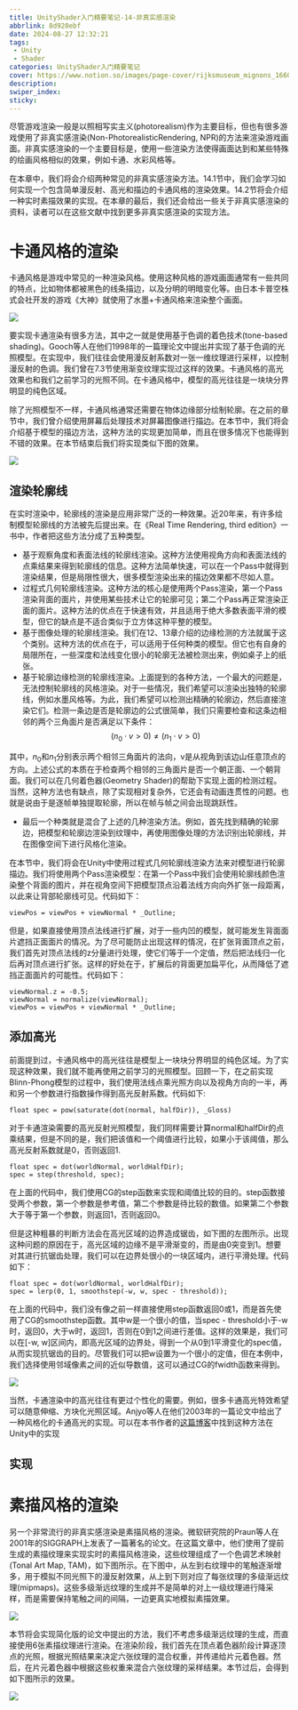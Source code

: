 ```yaml
---
title: UnityShader入门精要笔记-14-非真实感渲染
abbrlink: 8d920ebf
date: 2024-08-27 12:32:21
tags:
 - Unity
 - Shader
categories: UnityShader入门精要笔记
cover: https://www.notion.so/images/page-cover/rijksmuseum_mignons_1660.jpg
description:
swiper_index:
sticky:
---
```


尽管游戏渲染一般是以照相写实主义(photorealism)作为主要目标，但也有很多游戏使用了非真实感渲染(Non-PhotorealisticRendering, NPR)的方法来渲染游戏画面。非真实感渲染的一个主要目标是，使用一些渲染方法使得画面达到和某些特殊的绘画风格相似的效果，例如卡通、水彩风格等。

在本章中，我们将会介绍两种常见的非真实感渲染方法。14.1节中，我们会学习如何实现一个包含简单漫反射、高光和描边的卡通风格的渲染效果。14.2节将会介绍一种实时素描效果的实现。在本章的最后，我们还会给出一些关于非真实感渲染的资料，读者可以在这些文献中找到更多非真实感渲染的实现方法。

# 卡通风格的渲染

卡通风格是游戏中常见的一种渲染风格。使用这种风格的游戏画面通常有一些共同的特点，比如物体都被黑色的线条描边，以及分明的明暗变化等。由日本卡普空株式会社开发的游戏《大神》就使用了水墨+卡通风格来渲染整个画面。

![](UnityShader入门精要笔记-14-非真实感渲染/image.png)

要实现卡通渲染有很多方法，其中之一就是使用基于色调的着色技术(tone-based shading)。Gooch等人在他们1998年的一篇理论文中提出并实现了基于色调的光照模型。在实现中，我们往往会使用漫反射系数对一张一维纹理进行采样，以控制漫反射的色调。我们曾在7.3节使用渐变纹理实现过这样的效果。卡通风格的高光效果也和我们之前学习的光照不同。在卡通风格中，模型的高光往往是一块块分界明显的纯色区域。

除了光照模型不一样，卡通风格通常还需要在物体边缘部分绘制轮廓。在之前的章节中，我们曾介绍使用屏幕后处理技术对屏幕图像进行描边。在本节中，我们将会介绍基于模型的描边方法，这种方法的实现更加简单，而且在很多情况下也能得到不错的效果。在本节结束后我们将实现类似下图的效果。

![](UnityShader入门精要笔记-14-非真实感渲染/image-1.png)

## 渲染轮廓线

在实时渲染中，轮廓线的渲染是应用非常广泛的一种效果。近20年来，有许多绘制模型轮廓线的方法被先后提出来。在《Real Time Rendering, third edition》一书中，作者把这些方法分成了五种类型。

- 基于观察角度和表面法线的轮廓线渲染。这种方法使用视角方向和表面法线的点乘结果来得到轮廓线的信息。这种方法简单快速，可以在一个Pass中就得到渲染结果，但是局限性很大，很多模型渲染出来的描边效果都不尽如人意。
- 过程式几何轮廓线渲染。这种方法的核心是使用两个Pass渲染，第一个Pass渲染背面的面片，并使用某些技术让它的轮廓可见；第二个Pass再正常渲染正面的面片。这种方法的优点在于快速有效，并且适用于绝大多数表面平滑的模型，但它的缺点是不适合类似于立方体这种平整的模型。
- 基于图像处理的轮廓线渲染。我们在12、13章介绍的边缘检测的方法就属于这个类别。这种方法的优点在于，可以适用于任何种类的模型。但它也有自身的局限所在，一些深度和法线变化很小的轮廓无法被检测出来，例如桌子上的纸张。
- 基于轮廓边缘检测的轮廓线渲染。上面提到的各种方法，一个最大的问题是，无法控制轮廓线的风格渲染。对于一些情况，我们希望可以渲染出独特的轮廓线，例如水墨风格等。为此，我们希望可以检测出精确的轮廓边，然后直接渲染它们。检测一条边是否是轮廓边的公式很简单，我们只需要检查和这条边相邻的两个三角面片是否满足以下条件：
  $$(n_0 \cdot v > 0) \neq (n_1 \cdot v > 0) $$

其中，$n_0$和$n_1$分别表示两个相邻三角面片的法向，v是从视角到该边山任意顶点的方向。上述公式的本质在于检查两个相邻的三角面片是否一个朝正面、一个朝背面。我们可以在几何着色器(Geometry Shader)的帮助下实现上面的检测过程。当然，这种方法也有缺点，除了实现相对复杂外，它还会有动画连贯性的问题。也就是说由于是逐帧单独提取轮廓，所以在帧与帧之间会出现跳跃性。

- 最后一个种类就是混合了上述的几种渲染方法。例如，首先找到精确的轮廓边，把模型和轮廓边渲染到纹理中，再使用图像处理的方法识别出轮廓线，并在图像空间下进行风格化渲染。

在本节中，我们将会在Unity中使用过程式几何轮廓线渲染方法来对模型进行轮廓描边。我们将使用两个Pass渲染模型：在第一个Pass中我们会使用轮廓线颜色渲染整个背面的图片，并在视角空间下把模型顶点沿着法线方向向外扩张一段距离，以此来让背部轮廓线可见。代码如下：

```
viewPos = viewPos + viewNormal * _Outline;
```

但是，如果直接使用顶点法线进行扩展，对于一些内凹的模型，就可能发生背面面片遮挡正面面片的情况。为了尽可能防止出现这样的情况，在扩张背面顶点之前，我们首先对顶点法线的z分量进行处理，使它们等于一个定值，然后把法线归一化后再对顶点进行扩张。这样的好处在于，扩展后的背面更加扁平化，从而降低了遮挡正面面片的可能性。代码如下：

```
viewNormal.z = -0.5;
viewNormal = normalize(viewNormal);
viewPos = viewPos + viewNormal * _Outline;
```
## 添加高光

前面提到过，卡通风格中的高光往往是模型上一块块分界明显的纯色区域。为了实现这种效果，我们就不能再使用之前学习的光照模型。回顾一下，在之前实现Blinn-Phong模型的过程中，我们使用法线点乘光照方向以及视角方向的一半，再和另一个参数进行指数操作得到高光反射系数。代码如下:

```
float spec = pow(saturate(dot(normal, halfDir)), _Gloss)
```

对于卡通渲染需要的高光反射光照模型，我们同样需要计算normal和halfDir的点乘结果，但是不同的是，我们把该值和一个阈值进行比较，如果小于该阈值，那么高光反射系数就是0，否则返回1.


```
float spec = dot(worldNormal, worldHalfDir);
spec = step(threshold, spec);
```

在上面的代码中，我们使用CG的step函数来实现和阈值比较的目的。step函数接受两个参数，第一个参数是参考值，第二个参数是待比较的数值。如果第二个参数大于等于第一个参数，则返回1，否则返回0。

但是这种粗暴的判断方法会在高光区域的边界造成锯齿，如下图的左图所示。出现这种问题的原因在于，高光区域的边缘不是平滑渐变的，而是由0突变到1。想要对其进行抗锯齿处理，我们可以在边界处很小的一块区域内，进行平滑处理。代码如下：

```
float spec = dot(worldNormal, worldHalfDir);
spec = lerp(0, 1, smoothstep(-w, w, spec - threshold));
```

在上面的代码中，我们没有像之前一样直接使用step函数返回0或1，而是首先使用了CG的smoothstep函数。其中w是一个很小的值，当spec - threshold小于-w时，返回0，大于w时，返回1，否则在0到1之间进行差值。这样的效果是，我们可以在[-w, w]区间内，即高光区域的边界处，得到一个从0到1平滑变化的spec值，从而实现抗锯齿的目的。尽管我们可以把w设置为一个很小的定值，但在本例中，我们选择使用邻域像素之间的近似导数值，这可以通过CG的fwidth函数来得到。

![](UnityShader入门精要笔记-14-非真实感渲染/image-2.png)

当然，卡通渲染中的高光往往有更过个性化的需要。例如，很多卡通高光特效希望可以随意伸缩、方块化光照区域。Anjyo等人在他们2003年的一篇论文中给出了一种风格化的卡通高光的实现。可以在本书作者的[这篇博客](http://blog.csdn.net/candycat1992/article/details/47284289)中找到这种方法在Unity中的实现

## 实现

# 素描风格的渲染

另一个非常流行的非真实感渲染是素描风格的渲染。微软研究院的Praun等人在2001年的SIGGRAPH上发表了一篇著名的论文。在这篇文章中，他们使用了提前生成的素描纹理来实现实时的素描风格渲染，这些纹理组成了一个色调艺术映射(Tonal Art Map, TAM)，如下图所示。在下图中，从左到右纹理中的笔触逐渐增多，用于模拟不同光照下的漫反射效果，从上到下则对应了每张纹理的多级渐远纹理(mipmaps)。这些多级渐远纹理的生成并不是简单的对上一级纹理进行降采样，而是需要保持笔触之间的间隔，一边更真实地模拟素描效果。

![](UnityShader入门精要笔记-14-非真实感渲染/image-3.png)

本节将会实现简化版的论文中提出的方法，我们不考虑多级渐远纹理的生成，而直接使用6张素描纹理进行渲染。在渲染阶段，我们首先在顶点着色器阶段计算逐顶点的光照，根据光照结果来决定六张纹理的混合权重，并传递给片元着色器。然后，在片元着色器中根据这些权重来混合六张纹理的采样结果。本节过后，会得到如下图所示的效果。

![](UnityShader入门精要笔记-14-非真实感渲染/image-4.png)